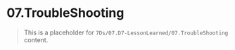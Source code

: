 # 07.TroubleShooting

> This is a placeholder for `7Ds/07.D7-LessonLearned/07.TroubleShooting` content.

